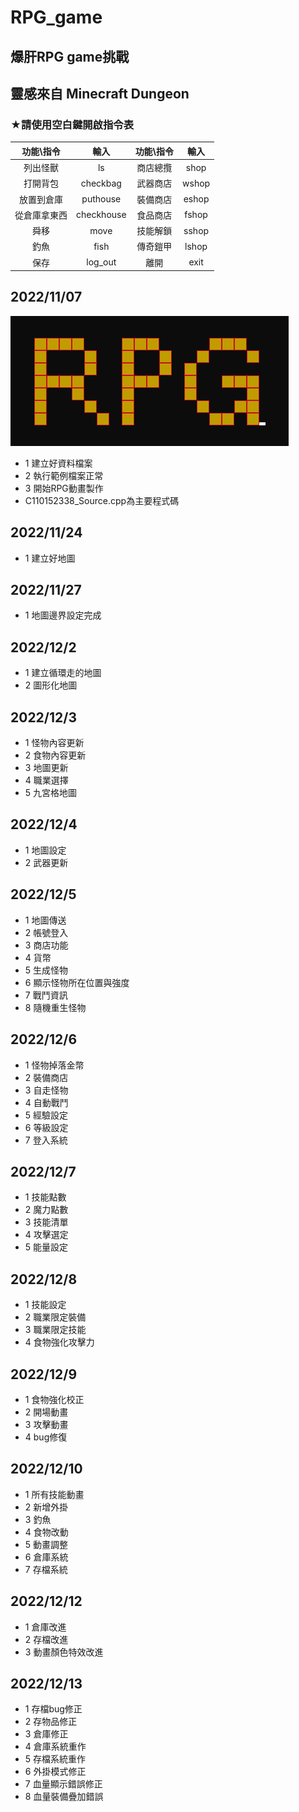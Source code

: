 # RPG_game
## 爆肝RPG game挑戰
## 靈感來自 Minecraft Dungeon  

### ★請使用空白鍵開啟指令表
| 功能\\指令 | 輸入 | 功能\\指令 | 輸入  |
|:-:|:-:|:-:|:-:|
| 列出怪獸 | ls | 商店總攬 | shop  |
| 打開背包 | checkbag | 武器商店 | wshop  |
| 放置到倉庫 | puthouse | 裝備商店 | eshop  |
| 從倉庫拿東西 | checkhouse | 食品商店 | fshop  |
| 舜移 | move | 技能解鎖 | sshop  |
| 釣魚 | fish | 傳奇鎧甲 | lshop  |
| 保存 | log_out | 離開 | exit  |

## 2022/11/07
![image](https://github.com/kerong2002/RPG_game/blob/main/RPG_PHOTO/RPG_TITLE.png)
- 1 建立好資料檔案
- 2 執行範例檔案正常
- 3 開始RPG動畫製作
- C110152338_Source.cpp為主要程式碼  
## 2022/11/24
- 1 建立好地圖  
## 2022/11/27
- 1 地圖邊界設定完成
## 2022/12/2
- 1 建立循環走的地圖
- 2 圖形化地圖
## 2022/12/3
- 1 怪物內容更新
- 2 食物內容更新
- 3 地圖更新
- 4 職業選擇
- 5 九宮格地圖
## 2022/12/4
- 1 地圖設定
- 2 武器更新 
## 2022/12/5
- 1 地圖傳送
- 2 帳號登入
- 3 商店功能
- 4 貨幣
- 5 生成怪物
- 6 顯示怪物所在位置與強度
- 7 戰鬥資訊
- 8 隨機重生怪物
## 2022/12/6
- 1 怪物掉落金幣
- 2 裝備商店
- 3 自走怪物
- 4 自動戰鬥
- 5 經驗設定
- 6 等級設定
- 7 登入系統
## 2022/12/7
- 1 技能點數
- 2 魔力點數
- 3 技能清單
- 4 攻擊選定
- 5 能量設定
## 2022/12/8
- 1 技能設定
- 2 職業限定裝備
- 3 職業限定技能
- 4 食物強化攻擊力
## 2022/12/9
- 1 食物強化校正
- 2 開場動畫
- 3 攻擊動畫
- 4 bug修復
## 2022/12/10
- 1 所有技能動畫
- 2 新增外掛
- 3 釣魚
- 4 食物改動
- 5 動畫調整
- 6 倉庫系統
- 7 存檔系統
## 2022/12/12
- 1 倉庫改進
- 2 存檔改進
- 3 動畫顏色特效改進
## 2022/12/13
- 1 存檔bug修正
- 2 存物品修正
- 3 倉庫修正
- 4 倉庫系統重作
- 5 存檔系統重作
- 6 外掛模式修正
- 7 血量顯示錯誤修正
- 8 血量裝備疊加錯誤
